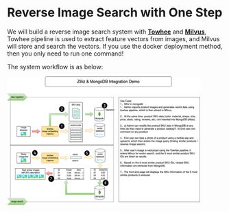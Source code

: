 # Reverse Image Search with One Step

We will build a reverse image search system with **[Towhee](https://towhee.io/)** and **[Milvus](https://milvus.io/)**, Towhee pipeline is used to extract feature vectors from images, and Milvus will store and search the vectors. If you use the docker deployment method, then you only need to run one command!

The system workflow is as below:

<img src="workflow.png" width = "450" height = "300" alt="arch" align=center />

<!-- ## Data Source

There are two open source datasets ([coco-images.zip](https://github.com/milvus-io/bootcamp/releases/download/v2.0.2/coco-images.zip) and [PASCAL_VOC.zip](https://github.com/milvus-io/bootcamp/releases/download/v2.0.2/PASCAL_VOC.zip)) we can download and use them, which are the subset from COCO and PASCAL, for example we can download it:

```bash
$ wget https://github.com/milvus-io/bootcamp/releases/download/v2.0.2/coco-images.zip
$ unzip -q coco-images.zip
```
## Deployment
There are two methods to run the reverse image search system, it is more recommended to run one step with docker.
### One step with Docker

```bash
# $ docker run -td -v <your-data-path>:/data -p 8001:80 -p 8002:8080 milvusbootcamp/one-step-img-search:2.1.0
$ docker run -td -v `pwd`/coco-images:/data -p 8001:80 -p 8002:8080 milvusbootcamp/one-step-img-search:2.1.0
```

- -v: mount the path, you can pass your path to data, or using the downloaded "\`pwd\`/coco-images"
- -p: map the port, 80 is the port of Web Console in container and 8080 is for  Log Viewer, and we map it with 8001 and 8002 in local.

### Run with source code

> Please [Install Milvus](https://milvus.io/docs/v2.1.x/install_standalone-docker.md) before running it.

```bash
$ git clone https://github.com/milvus-io/bootcamp.git
$ cd bootcamp/solutions/reverse_image_search/one_step/server
$ pip3 install -r requirements.txt
$ python3 main.py
```

## How to use front-end

Pass `127.0.0.1:8001` in your browser to access the front-end interface, and `127.0.0.1:8002`  show the logs.

> `http://127.0.0.1:8002/logtail/server` shows the server logs.

### 1. Insert data

Enter `/data`(or `/data/<your-image-dir>`) in `/images`, then click `+` to load the pictures. The following screenshot shows the loading process:

<img src="../quick_deploy/pic/web2.png" width = "650" height = "500" alt="arch" align=center />

> Notes: After clicking the Load (+) button, the first time load will take longer time since it needs time to download and prepare models. Please do not click again.
>
> You can check backend status for progress (check in terminal if using source code OR check docker logs of the server container if using docker)

The loading process may take several minutes. The following screenshot shows the interface with images loaded.

<img src="../quick_deploy/pic/web3.png" width = "550" height = "350" alt="arch" align=center />

### 2.Search for similar images

<img src="../quick_deploy/pic/web5.png" width = "650" height = "400" alt="arch" align=center />

## How to build docker images

```bash
# step1: build milvus
$ docker build -t milvusbootcamp/one-step-img-search:milvus-2.1.0 . -f docker/Dockerfile.milvus

# step2: build server
$ docker build -t milvusbootcamp/one-step-img-search:server-2.1.0 . -f docker/Dockerfile.server

# step2: build client
$ cd client && docker build -t milvusbootcamp/one-step-img-search:client-2.1.0 . -f docker/Dockerfile.client
$ cd ..

# step3: build all-in-one image
$ docker build -t milvusbootcamp/one-step-img-search:2.1.0 . -f docker/Dockerfile# mdb-zilliz-demo
# mdb-zilliz-demo
# mdb-zilliz-demo -->
